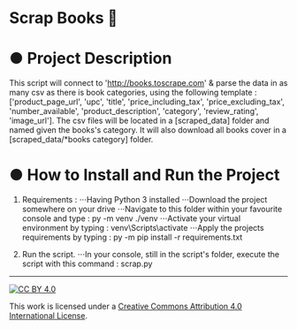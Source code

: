 # Scrap Books 🚀

# ● Project Description
This script will connect to 'http://books.toscrape.com' & parse the data in as many csv as there is book categories, using the following template : ['product_page_url', 'upc', 'title', 'price_including_tax', 'price_excluding_tax', 'number_available', 'product_description', 'category', 'review_rating', 'image_url'].
The csv files will be located in a [scraped_data] folder and named given the books's category.
It will also download all books cover in a [scraped_data/*books category] folder.

# ● How to Install and Run the Project
1. Requirements :
⋅⋅⋅Having Python 3 installed
⋅⋅⋅Download the project somewhere on your drive
⋅⋅⋅Navigate to this folder within your favourite console and type : py -m venv ./venv
⋅⋅⋅Activate your virtual environment by typing : venv\Scripts\activate
⋅⋅⋅Apply the projects requirements by typing : py -m  pip install -r requirements.txt
	
2. Run the script.
⋅⋅⋅In your console, still in the script's folder, execute the script with this command : scrap.py

---

[![CC BY 4.0][cc-by-shield]][cc-by]

This work is licensed under a
[Creative Commons Attribution 4.0 International License][cc-by].

[cc-by]: http://creativecommons.org/licenses/by/4.0/
[cc-by-shield]: https://img.shields.io/badge/License-CC%20BY%204.0-lightgrey.svg
